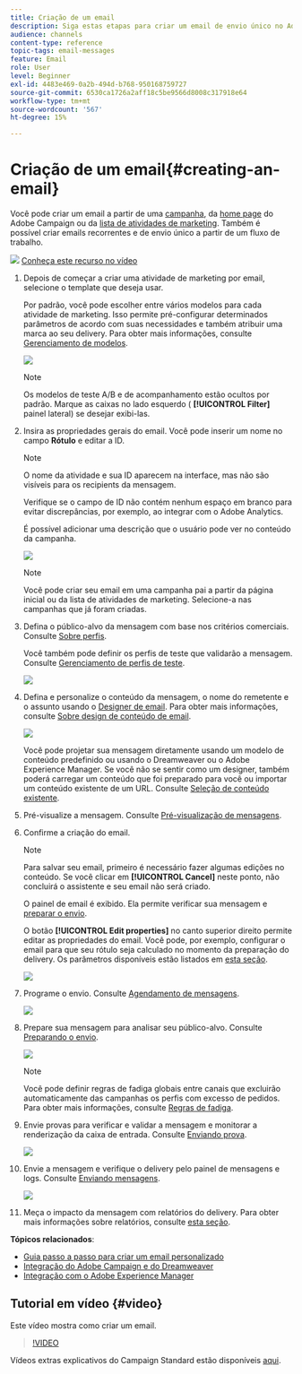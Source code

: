 ```yaml
---
title: Criação de um email
description: Siga estas etapas para criar um email de envio único no Adobe Campaign.
audience: channels
content-type: reference
topic-tags: email-messages
feature: Email
role: User
level: Beginner
exl-id: 4483e469-0a2b-494d-b768-950168759727
source-git-commit: 6530ca1726a2aff18c5be9566d8008c317918e64
workflow-type: tm+mt
source-wordcount: '567'
ht-degree: 15%

---
```


# Criação de um email{#creating-an-email}

Você pode criar um email a partir de uma [campanha](../../start/using/marketing-activities.md#creating-a-marketing-activity), da [home page](../../start/using/interface-description.md#home-page) do Adobe Campaign ou da [lista de atividades de marketing](../../start/using/marketing-activities.md#about-marketing-activities). Também é possível criar emails recorrentes e de envio único a partir de um fluxo de trabalho.

![](assets/do-not-localize/how-to-video.png) [Conheça este recurso no vídeo](#video)

1. Depois de começar a criar uma atividade de marketing por email, selecione o template que deseja usar.

   Por padrão, você pode escolher entre vários modelos para cada atividade de marketing. Isso permite pré-configurar determinados parâmetros de acordo com suas necessidades e também atribuir uma marca ao seu delivery. Para obter mais informações, consulte [Gerenciamento de modelos](../../start/using/marketing-activity-templates.md).

   ![](assets/email_creation_1.png)

   >[!NOTE]
   >
   >Os modelos de teste A/B e de acompanhamento estão ocultos por padrão. Marque as caixas no lado esquerdo ( **[!UICONTROL Filter]** painel lateral) se desejar exibi-las.

1. Insira as propriedades gerais do email. Você pode inserir um nome no campo **Rótulo** e editar a ID.

   >[!NOTE]
   >
   >O nome da atividade e sua ID aparecem na interface, mas não são visíveis para os recipients da mensagem.
   >
   >Verifique se o campo de ID não contém nenhum espaço em branco para evitar discrepâncias, por exemplo, ao integrar com o Adobe Analytics.

   É possível adicionar uma descrição que o usuário pode ver no conteúdo da campanha.

   ![](assets/email_creation_2.png)

   >[!NOTE]
   >
   >Você pode criar seu email em uma campanha pai a partir da página inicial ou da lista de atividades de marketing. Selecione-a nas campanhas que já foram criadas.

1. Defina o público-alvo da mensagem com base nos critérios comerciais. Consulte [Sobre perfis](../../audiences/using/about-profiles.md).

   Você também pode definir os perfis de teste que validarão a mensagem. Consulte [Gerenciamento de perfis de teste](../../audiences/using/managing-test-profiles.md).

   ![](assets/email_creation_3.png)

1. Defina e personalize o conteúdo da mensagem, o nome do remetente e o assunto usando o [Designer de email](../../designing/using/designing-content-in-adobe-campaign.md). Para obter mais informações, consulte [Sobre design de conteúdo de email](../../designing/using/designing-content-in-adobe-campaign.md).

   ![](assets/email_creation_4.png)

   Você pode projetar sua mensagem diretamente usando um modelo de conteúdo predefinido ou usando o Dreamweaver ou o Adobe Experience Manager. Se você não se sentir como um designer, também poderá carregar um conteúdo que foi preparado para você ou importar um conteúdo existente de um URL. Consulte [Seleção de conteúdo existente](../../designing/using/using-existing-content.md).

1. Pré-visualize a mensagem. Consulte [Pré-visualização de mensagens](../../sending/using/previewing-messages.md).
1. Confirme a criação do email.

   >[!NOTE]
   >
   >Para salvar seu email, primeiro é necessário fazer algumas edições no conteúdo. Se você clicar em **[!UICONTROL Cancel]** neste ponto, não concluirá o assistente e seu email não será criado.

   O painel de email é exibido. Ela permite verificar sua mensagem e [preparar o envio](../../sending/using/preparing-the-send.md).

   O botão **[!UICONTROL Edit properties]** no canto superior direito permite editar as propriedades do email. Você pode, por exemplo, configurar o email para que seu rótulo seja calculado no momento da preparação do delivery.  Os parâmetros disponíveis estão listados em [esta seção](../../administration/using/configuring-email-channel.md#list-of-email-properties).

   ![](assets/delivery_dashboard_2.png)

1. Programe o envio. Consulte [Agendamento de mensagens](../../sending/using/about-scheduling-messages.md).

   ![](assets/delivery_planning.png)

1. Prepare sua mensagem para analisar seu público-alvo. Consulte [Preparando o envio](../../sending/using/confirming-the-send.md).

   ![](assets/preparing_delivery_2.png)

   >[!NOTE]
   >
   >Você pode definir regras de fadiga globais entre canais que excluirão automaticamente das campanhas os perfis com excesso de pedidos. Para obter mais informações, consulte [Regras de fadiga](../../sending/using/fatigue-rules.md).

1. Envie provas para verificar e validar a mensagem e monitorar a renderização da caixa de entrada. Consulte [Enviando prova](../../sending/using/sending-proofs.md).

   ![](assets/bat_select.png)

1. Envie a mensagem e verifique o delivery pelo painel de mensagens e logs. Consulte [Enviando mensagens](../../sending/using/confirming-the-send.md).

   ![](assets/confirm_delivery.png)

1. Meça o impacto da mensagem com relatórios do delivery. Para obter mais informações sobre relatórios, consulte [esta seção](../../reporting/using/about-dynamic-reports.md).

**Tópicos relacionados**:

* [Guia passo a passo para criar um email personalizado](../../channels/using/key-steps-to-send-a-message.md)
* [Integração do Adobe Campaign e do Dreamweaver](../../designing/using/using-integrations.md#editing-content-in-dreamweaver)
* [Integração com o Adobe Experience Manager](../../integrating/using/integrating-with-experience-manager.md)

## Tutorial em vídeo {#video}

Este vídeo mostra como criar um email.

>[!VIDEO](https://video.tv.adobe.com/v/23721?quality=12)

Vídeos extras explicativos do Campaign Standard estão disponíveis [aqui](https://experienceleague.adobe.com/docs/campaign-standard-learn/tutorials/overview.html?lang=pt-BR).
